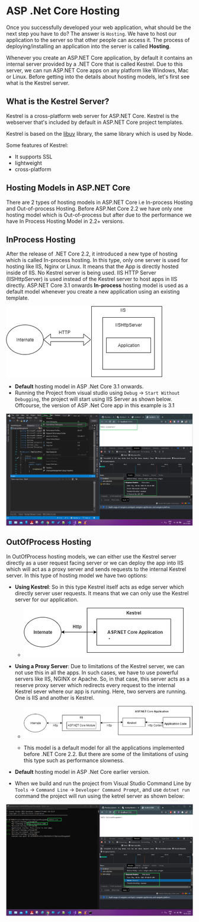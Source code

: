 # ASP .Net Core Hosting

Once you successfully developed your web application, what should be the next step you have to do? The answer is `Hosting`. We have to host our application to the server so that other people can access it. The process of deploying/installing an application into the server is called **Hosting**.

Whenever you create an ASP.NET Core application, by default it contains an internal server provided by a .NET Core that is called Kestrel. Due to this server, we can run ASP.NET Core apps on any platform like Windows, Mac or Linux. Before getting into the details about hosting models, let's first see what is the Kestrel server.

## What is the Kestrel Server?

Kestrel is a cross-platform web server for ASP.NET Core. Kestrel is the webserver that's included by default in ASP.NET Core project templates.

Kestrel is based on the [libuv](https://github.com/libuv/libuv) library, the same library which is used by Node.

Some features of Kestrel:

- It supports SSL
- lightweight
- cross-platform

## Hosting Models in ASP.NET Core

There are 2 types of hosting models in ASP.NET Core i.e In-process Hosting and Out-of-process Hosting. Before ASP.Net Core 2.2 we have only one hosting model which is Out-of-process but after due to the performance we have In Process Hosting Model in 2.2+ versions.

## InProcess Hosting

After the release of .NET Core 2.2, it introduced a new type of hosting which is called In-process hosting. In this type, only one server is used for hosting like IIS, Nginx or Linux. It means that the App is directly hosted inside of IIS. No Kestrel server is being used. IIS HTTP Server (IISHttpServer) is used instead of the Kestrel server to host apps in IIS directly. ASP.NET Core 3.1 onwards **In-process** hosting model is used as a default model whenever you create a new application using an existing template.

![without kestrel but using IIS](./images/4.png)

- **Default** hosting model in ASP .Net Core 3.1 onwards.
- Running the Project from visual studio using `Debug` -> `Start Without Debugging`, the project will start using IIS Server as shown below. Offcourse, the version of ASP .Net Core app in this example is 3.1

![running a project using without using kestrel server - InProcess](./images/6.png)

## OutOfProcess Hosting

In OutOfProcess hosting models, we can either use the Kestrel server directly as a user request facing server or we can deploy the app into IIS which will act as a proxy server and sends requests to the internal Kestrel server. In this type of hosting model we have two options:

- **Using Kestrel**: So in this type Kestrel itself acts as edge server which directly server user requests. It means that we can only use the Kestrel server for our application.

  - ![kestrel](./images/1.png)

- **Using a Proxy Server**: Due to limitations of the Kestrel server, we can not use this in all the apps. In such cases, we have to use powerful servers like IIS, NGINX or Apache. So, in that case, this server acts as a reserve proxy server which redirects every request to the internal Kestrel sever where our app is running. Here, two servers are running. One is IIS and another is Kestrel.

  - ![kestrel with proxy](./images/3.png)

  - This model is a default model for all the applications implemented before .NET Core 2.2. But there are some of the limitations of using this type such as performance slowness.

- **Default** hosting model in ASP .Net Core earlier version.

- When we build and run the project from Visual Studio Command Line by `Tools` -> `Command Line` -> `Developer Command Prompt`, and use `dotnet run` command the project will run using the ketrel server as shown below:

![running a project using kestrel server - OutOfProcess](./images/5.png)
